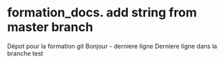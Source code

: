 # formation_docs. add string from master branch 
Dépot pour la formation git
Bonjour - derniere ligne
Derniere ligne dans la branche test
